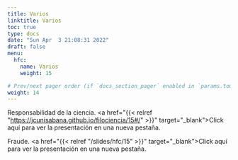 ```yaml
---
title: Varios
linktitle: Varios
toc: true
type: docs
date: "Sun Apr  3 21:08:31 2022"
draft: false  
menu:
  hfc:
    name: Varios
    weight: 15

# Prev/next pager order (if `docs_section_pager` enabled in `params.toml`)
weight: 14
---
```


Responsabilidad de la ciencia. <a href="{{< relref "https://jcunisabana.github.io/filociencia/15#/" >}}" target="_blank">Click aquí para ver la presentación en una nueva pestaña.</a>


Fraude. <a href="{{< relref "/slides/hfc/15" >}}" target="_blank">Click aquí para ver la presentación en una nueva pestaña.</a>




